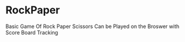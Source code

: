 # RockPaper

Basic Game Of Rock Paper Scissors 
Can be Played on the Broswer with Score Board Tracking
